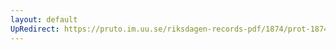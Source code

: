 ```yaml
---
layout: default
UpRedirect: https://pruto.im.uu.se/riksdagen-records-pdf/1874/prot-1874--fk--504/prot-1874--fk--504_000.pdf
---
```

